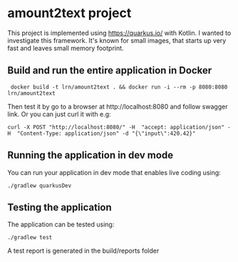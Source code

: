 # amount2text project

This project is implemented using https://quarkus.io/ with Kotlin. I wanted to investigate this framework.
It's known for small images, that starts up very fast and leaves small memory footprint.

## Build and run the entire application in Docker

```shell script
 docker build -t lrn/amount2text . && docker run -i --rm -p 8080:8080 lrn/amount2text
```

Then test it by go to a browser at http://localhost:8080 and follow swagger link. Or you can just curl it with e.g:

```shell script
curl -X POST "http://localhost:8080/" -H  "accept: application/json" -H  "Content-Type: application/json" -d "{\"input\":420.42}"
```

## Running the application in dev mode

You can run your application in dev mode that enables live coding using:

```shell script
./gradlew quarkusDev
```

## Testing the application

The application can be tested using:

```shell script
./gradlew test
```

A test report is generated in the build/reports folder



